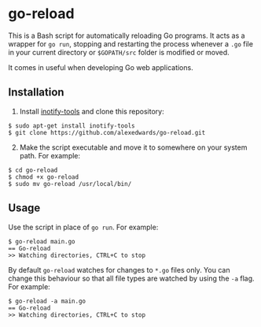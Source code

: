 go-reload
=========

This is a Bash script for automatically reloading Go programs. It acts as a wrapper for `go run`, stopping and restarting the process whenever a `.go` file in your current directory or `$GOPATH/src` folder is modified or moved.

It comes in useful when developing Go web applications.

Installation
------------

1) Install [inotify-tools](https://github.com/rvoicilas/inotify-tools) and clone this repository:

```
$ sudo apt-get install inotify-tools
$ git clone https://github.com/alexedwards/go-reload.git
```

2) Make the script executable and move it to somewhere on your system path. For example:

```
$ cd go-reload
$ chmod +x go-reload
$ sudo mv go-reload /usr/local/bin/
```

Usage
-----

Use the script in place of `go run`. For example:

```
$ go-reload main.go
== Go-reload
>> Watching directories, CTRL+C to stop
```

By default `go-reload` watches for changes to `*.go` files only. You can change this behaviour so that all file types are watched by using the `-a` flag. For example:

```
$ go-reload -a main.go
== Go-reload
>> Watching directories, CTRL+C to stop
```

